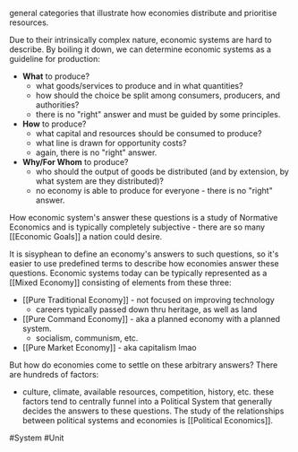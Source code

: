 general categories that illustrate how economies distribute and prioritise resources.

Due to their intrinsically complex nature, economic systems are hard to describe. By boiling it down, we can determine economic systems as a guideline for production:

- **What** to produce?
	- what goods/services to produce and in what quantities?
	- how should the choice be split among consumers, producers, and authorities?
	- there is no "right" answer and must be guided by some principles.
- **How** to produce?
	- what capital and resources should be consumed to produce?
	- what line is drawn for opportunity costs?
	- again, there is no "right" answer.
- **Why/For Whom** to produce?
	- who should the output of goods be distributed (and by extension, by what system are they distributed)?
	- no economy is able to produce for everyone - there is no "right" answer.

How economic system's answer these questions is a study of Normative Economics and is typically completely subjective - there are so many [[Economic Goals]] a nation could desire.

It is sisyphean to define an economy's answers to such questions, so it's easier to use predefined terms to describe how economies answer these questions.
Economic systems today can be typically represented as a [[Mixed Economy]] consisting of elements from these three:

- [[Pure Traditional Economy]] - not focused on improving technology
	- careers typically passed down thru heritage, as well as land
- [[Pure Command Economy]] - aka a planned economy with a planned system.
	- socialism, communism, etc.
- [[Pure Market Economy]] - aka capitalism lmao

But how do economies come to settle on these arbitrary answers? There are hundreds of factors:
- culture, climate, available resources, competition, history, etc. 
these factors tend to centrally funnel into a Political System that generally decides the answers to these questions. The study of the relationships between political systems and economies is [[Political Economics]].

#System #Unit